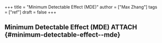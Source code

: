 +++
title = "Minimum Detectable Effect (MDE)"
author = ["Max Zhang"]
tags = ["ref"]
draft = false
+++

## Minimum Detectable Effect (MDE) <span class="tag"><span class="ATTACH">ATTACH</span></span> {#minimum-detectable-effect--mde}

